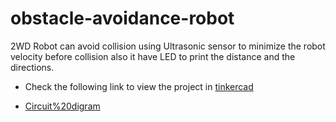 # obstacle-avoidance-robot
2WD Robot can avoid collision using Ultrasonic sensor to minimize the robot velocity before collision also it have LED to print the distance and the directions.


- Check the following link to view the project in [tinkercad](https://www.tinkercad.com/things/6mklnV2GkuA)

- [Circuit%20digram](https://github.com/MAzewail/obstacle-avoidance-robot/blob/main/Circuit%20digram.PNG)

